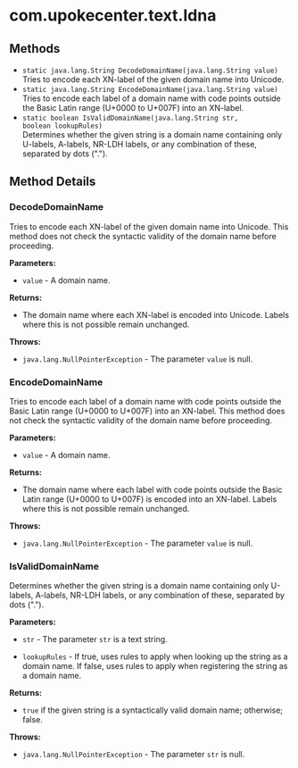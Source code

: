 # com.upokecenter.text.Idna

## Methods

* `static java.lang.String DecodeDomainName​(java.lang.String value)`<br>
 Tries to encode each XN-label of the given domain name into Unicode.
* `static java.lang.String EncodeDomainName​(java.lang.String value)`<br>
 Tries to encode each label of a domain name with code points outside the
 Basic Latin range (U+0000 to U+007F) into an XN-label.
* `static boolean IsValidDomainName​(java.lang.String str,
boolean lookupRules)`<br>
 Determines whether the given string is a domain name containing only
 U-labels, A-labels, NR-LDH labels, or any combination of these,
  separated by dots (".").

## Method Details

### <a id='DecodeDomainName(java.lang.String)'>DecodeDomainName</a>

Tries to encode each XN-label of the given domain name into Unicode. This
 method does not check the syntactic validity of the domain name
 before proceeding.

**Parameters:**

* <code>value</code> - A domain name.

**Returns:**

* The domain name where each XN-label is encoded into Unicode. Labels
 where this is not possible remain unchanged.

**Throws:**

* <code>java.lang.NullPointerException</code> - The parameter <code>value</code> is null.

### <a id='EncodeDomainName(java.lang.String)'>EncodeDomainName</a>

Tries to encode each label of a domain name with code points outside the
 Basic Latin range (U+0000 to U+007F) into an XN-label. This method
 does not check the syntactic validity of the domain name before
 proceeding.

**Parameters:**

* <code>value</code> - A domain name.

**Returns:**

* The domain name where each label with code points outside the Basic
 Latin range (U+0000 to U+007F) is encoded into an XN-label. Labels
 where this is not possible remain unchanged.

**Throws:**

* <code>java.lang.NullPointerException</code> - The parameter <code>value</code> is null.

### <a id='IsValidDomainName(java.lang.String,boolean)'>IsValidDomainName</a>

Determines whether the given string is a domain name containing only
 U-labels, A-labels, NR-LDH labels, or any combination of these,
  separated by dots (".").

**Parameters:**

* <code>str</code> - The parameter <code>str</code> is a text string.

* <code>lookupRules</code> - If true, uses rules to apply when looking up the string
 as a domain name. If false, uses rules to apply when registering the
 string as a domain name.

**Returns:**

* <code>true</code> if the given string is a syntactically valid domain
 name; otherwise; false.

**Throws:**

* <code>java.lang.NullPointerException</code> - The parameter <code>str</code> is null.
